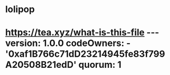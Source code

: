 # lolipop
# https://tea.xyz/what-is-this-file --- version: 1.0.0 codeOwners:   - '0xaf1B766c71dD23214945fe83f799A20508B21edD' quorum: 1
